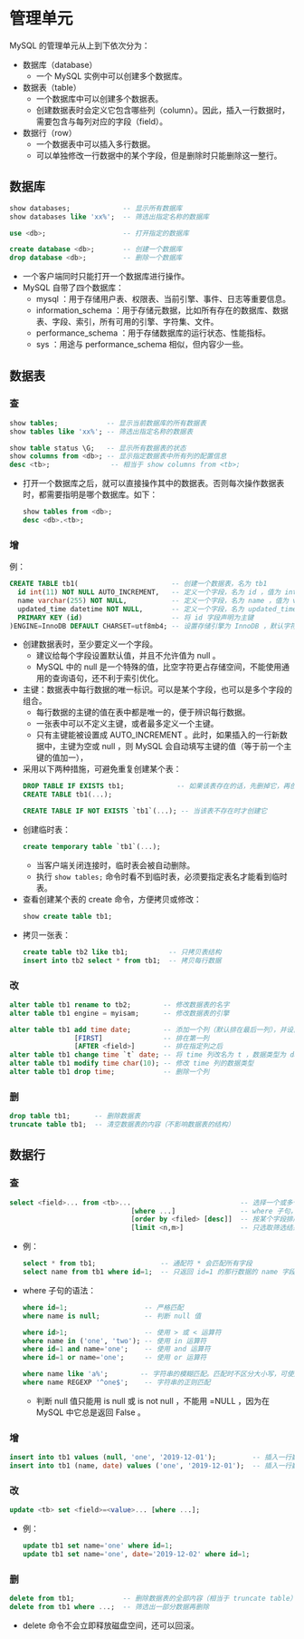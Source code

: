 # 管理单元

MySQL 的管理单元从上到下依次分为：
- 数据库（database）
  - 一个 MySQL 实例中可以创建多个数据库。
- 数据表（table）
  - 一个数据库中可以创建多个数据表。
  - 创建数据表时会定义它包含哪些列（column）。因此，插入一行数据时，需要包含与每列对应的字段（field）。
- 数据行（row）
  - 一个数据表中可以插入多行数据。
  - 可以单独修改一行数据中的某个字段，但是删除时只能删除这一整行。

## 数据库

```sql
show databases;             -- 显示所有数据库
show databases like 'xx%';  -- 筛选出指定名称的数据库

use <db>;                   -- 打开指定的数据库

create database <db>;       -- 创建一个数据库
drop database <db>;         -- 删除一个数据库
```
- 一个客户端同时只能打开一个数据库进行操作。
- MySQL 自带了四个数据库：
  - mysql ：用于存储用户表、权限表、当前引擎、事件、日志等重要信息。
  - information_schema ：用于存储元数据，比如所有存在的数据库、数据表、字段、索引，所有可用的引擎、字符集、文件。
  - performance_schema ：用于存储数据库的运行状态、性能指标。
  - sys ：用途与 performance_schema 相似，但内容少一些。

## 数据表

### 查

```sql
show tables;            -- 显示当前数据库的所有数据表
show tables like 'xx%'; -- 筛选出指定名称的数据表

show table status \G;   -- 显示所有数据表的状态
show columns from <db>; -- 显示指定数据表中所有列的配置信息
desc <tb>;               -- 相当于 show columns from <tb>;
```
- 打开一个数据库之后，就可以直接操作其中的数据表。否则每次操作数据表时，都需要指明是哪个数据库。如下：
  ```sql
  show tables from <db>;
  desc <db>.<tb>;
  ```

### 增

例：
```sql
CREATE TABLE tb1(                       -- 创建一个数据表，名为 tb1
  id int(11) NOT NULL AUTO_INCREMENT,   -- 定义一个字段，名为 id ，值为 int 型，并且值自动递增
  name varchar(255) NOT NULL,           -- 定义一个字段，名为 name ，值为 varchar 类型（占 255 字节），并且不允许值为 null（否则写入时会报错）
  updated_time datetime NOT NULL,       -- 定义一个字段，名为 updated_time ，值为 datetime 类型（固定长度，不需要声明占多少字节）
  PRIMARY KEY (id)                      -- 将 id 字段声明为主键
)ENGINE=InnoDB DEFAULT CHARSET=utf8mb4; -- 设置存储引擎为 InnoDB ，默认字符集为 utf8mb4
```
- 创建数据表时，至少要定义一个字段。
  - 建议给每个字段设置默认值，并且不允许值为 null 。
  - MySQL 中的 null 是一个特殊的值，比空字符更占存储空间，不能使用通用的查询语句，还不利于索引优化。
- 主键：数据表中每行数据的唯一标识。可以是某个字段，也可以是多个字段的组合。
  - 每行数据的主键的值在表中都是唯一的，便于辨识每行数据。
  - 一张表中可以不定义主键，或者最多定义一个主键。
  - 只有主键能被设置成 AUTO_INCREMENT 。此时，如果插入的一行新数据中，主键为空或 null ，则 MySQL 会自动填写主键的值（等于前一个主键的值加一），
- 采用以下两种措施，可避免重复创建某个表：
  ```sql
  DROP TABLE IF EXISTS tb1;             -- 如果该表存在的话，先删掉它，再创建
  CREATE TABLE tb1(...);
  ```
  ```sql
  CREATE TABLE IF NOT EXISTS `tb1`(...); -- 当该表不存在时才创建它
  ```
- 创建临时表：
  ```sql
  create temporary table `tb1`(...);
  ```
  - 当客户端关闭连接时，临时表会被自动删除。
  - 执行 `show tables;` 命令时看不到临时表，必须要指定表名才能看到临时表。
- 查看创建某个表的 create 命令，方便拷贝或修改：
  ```sql
  show create table tb1;
  ```
- 拷贝一张表：
  ```sql
  create table tb2 like tb1;          -- 只拷贝表结构
  insert into tb2 select * from tb1;  -- 拷贝每行数据
  ```

### 改

```sql
alter table tb1 rename to tb2;        -- 修改数据表的名字
alter table tb1 engine = myisam;      -- 修改数据表的引擎

alter table tb1 add time date;        -- 添加一个列（默认排在最后一列），并设置列名、数据类型
                [FIRST]               -- 排在第一列
                [AFTER <field>]       -- 排在指定列之后
alter table tb1 change time `t` date; -- 将 time 列改名为 t ，数据类型为 date
alter table tb1 modify time char(10); -- 修改 time 列的数据类型
alter table tb1 drop time;            -- 删除一个列
```

### 删

```sql
drop table tb1;      -- 删除数据表
truncate table tb1;  -- 清空数据表的内容（不影响数据表的结构）
```

## 数据行

### 查

```sql
select <field>... from <tb>...                           -- 选择一个或多个数据表中，每行数据的指定字段（即每张表的指定列）
                              [where ...]                -- where 子句，用于筛选数据
                              [order by <filed> [desc]]  -- 按某个字段排序（desc 表示降序）
                              [limit <n,m>]              -- 只选取筛选结果中第 n 条开始的数据，最多选取 m 条
```
- 例：
  ```sql
  select * from tb1;                -- 通配符 * 会匹配所有字段
  select name from tb1 where id=1;  -- 只返回 id=1 的那行数据的 name 字段
  ```
- where 子句的语法：
  ```sql
  where id=1;                   -- 严格匹配
  where name is null;           -- 判断 null 值

  where id>1;                   -- 使用 > 或 < 运算符
  where name in ('one', 'two'); -- 使用 in 运算符
  where id=1 and name='one';    -- 使用 and 运算符
  where id=1 or name='one';     -- 使用 or 运算符

  where name like 'a%';        -- 字符串的模糊匹配。匹配时不区分大小写，可使用 % 作为通配符
  where name REGEXP '^one$';    -- 字符串的正则匹配
  ```
  - 判断 null 值只能用 is null 或 is not null ，不能用 =NULL ，因为在 MySQL 中它总是返回 False 。

### 增

```sql
insert into tb1 values (null, 'one', '2019-12-01');         -- 插入一行数据，给所有字段赋值
insert into tb1 (name, date) values ('one', '2019-12-01');  -- 插入一行数据，给指定的几个字段赋值（前提是其它字段能自动赋值）
```

### 改

```sql
update <tb> set <field>=<value>... [where ...];
```
- 例：
  ```sql
  update tb1 set name='one' where id=1;
  update tb1 set name='one', date='2019-12-02' where id=1;
  ```

### 删

```sql
delete from tb1;            -- 删除数据表的全部内容（相当于 truncate table）
delete from tb1 where ...;  -- 筛选出一部分数据再删除
```
- delete 命令不会立即释放磁盘空间，还可以回滚。
